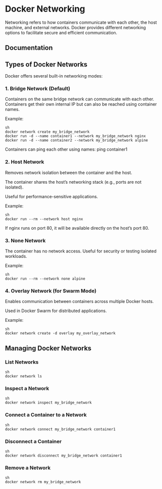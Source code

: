 
# Docker Networking

Networking refers to how containers communicate with each other, the host machine, and external networks. Docker provides different networking options to facilitate secure and efficient communication.






## Documentation

## Types of Docker Networks
Docker offers several built-in networking modes:

### 1. Bridge Network (Default)
Containers on the same bridge network can communicate with each other.
Containers get their own internal IP but can also be reached using container names.

Example:
```
sh
docker network create my_bridge_network
docker run -d --name container1 --network my_bridge_network nginx
docker run -d --name container2 --network my_bridge_network alpine
```

Containers can ping each other using names: ping container1


### 2. Host Network

Removes network isolation between the container and the host.

The container shares the host’s networking stack (e.g., ports are not isolated).

Useful for performance-sensitive applications.

Example:
```
sh
docker run --rm --network host nginx
```
If nginx runs on port 80, it will be available directly on the host’s port 80.

### 3. None Network

The container has no network access.
Useful for security or testing isolated workloads.

Example:
```
sh
docker run --rm --network none alpine
````

### 4. Overlay Network (for Swarm Mode)

Enables communication between containers across multiple Docker hosts.

Used in Docker Swarm for distributed applications.

Example:
```
sh
docker network create -d overlay my_overlay_network
```

## Managing Docker Networks

### List Networks
```
sh
docker network ls
```
### Inspect a Network
```
sh
docker network inspect my_bridge_network
```

### Connect a Container to a Network
```
sh
docker network connect my_bridge_network container1
```
### Disconnect a Container
```
sh
docker network disconnect my_bridge_network container1
```
### Remove a Network
```
sh
docker network rm my_bridge_network
```
